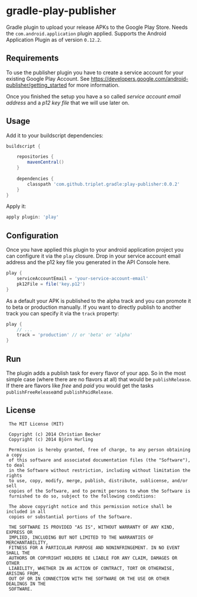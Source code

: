 # gradle-play-publisher

Gradle plugin to upload your release APKs to the Google Play Store. Needs the ```com.android.application``` plugin applied. Supports the Android Application Plugin as of version ```0.12.2```.

## Requirements

To use the publisher plugin you have to create a service account for your existing Google Play Account. See https://developers.google.com/android-publisher/getting_started for more information.

Once you finished the setup you have a so called *service account email address* and a *p12 key file* that we will use later on.

## Usage

Add it to your buildscript dependencies:

```groovy
buildscript {

    repositories {
        mavenCentral()
    }
    
    dependencies {
        classpath 'com.github.triplet.gradle:play-publisher:0.0.2'
    }
}
```

Apply it:

```groovy
apply plugin: 'play'
```

## Configuration

Once you have applied this plugin to your android application project you can configure it via the ```play``` closure. Drop in your service account email address and the p12 key file you generated in the API Console here.

```groovy
play {
    serviceAccountEmail = 'your-service-account-email'
    pk12File = file('key.p12')
}
```

As a default your APK is published to the alpha track and you can promote it to beta or production manually. If you want to directly publish to another track you can specify it via the ```track``` property:

```groovy
play {
    // ...
    track = 'production' // or 'beta' or 'alpha'
}
```


## Run

The plugin adds a publish task for every flavor of your app. So in the most simple case (where there are no flavors at all) that would be ```publishRelease```. If there are flavors like *free* and *paid* you would get the tasks ```publishFreeRelease```and ```publishPaidRelease```.

## License

	 The MIT License (MIT)
	 
	 Copyright (c) 2014 Christian Becker
	 Copyright (c) 2014 Björn Hurling

	 Permission is hereby granted, free of charge, to any person obtaining a copy
	 of this software and associated documentation files (the "Software"), to deal
	 in the Software without restriction, including without limitation the rights
	 to use, copy, modify, merge, publish, distribute, sublicense, and/or sell
	 copies of the Software, and to permit persons to whom the Software is
	 furnished to do so, subject to the following conditions:

	 The above copyright notice and this permission notice shall be included in all
	 copies or substantial portions of the Software.

	 THE SOFTWARE IS PROVIDED "AS IS", WITHOUT WARRANTY OF ANY KIND, EXPRESS OR
	 IMPLIED, INCLUDING BUT NOT LIMITED TO THE WARRANTIES OF MERCHANTABILITY,
	 FITNESS FOR A PARTICULAR PURPOSE AND NONINFRINGEMENT. IN NO EVENT SHALL THE
 	 AUTHORS OR COPYRIGHT HOLDERS BE LIABLE FOR ANY CLAIM, DAMAGES OR OTHER
	 LIABILITY, WHETHER IN AN ACTION OF CONTRACT, TORT OR OTHERWISE, ARISING FROM,
	 OUT OF OR IN CONNECTION WITH THE SOFTWARE OR THE USE OR OTHER DEALINGS IN THE
	 SOFTWARE.
